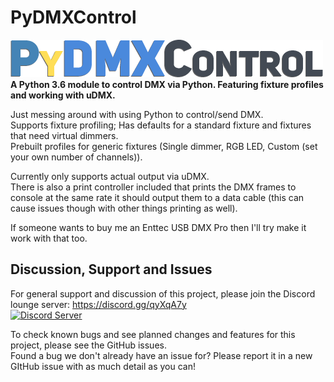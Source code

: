 # PyDMXControl
![PyDMXControl](brand/PyDMXControl-500x60.png)\
**A Python 3.6 module to control DMX via Python. Featuring fixture profiles and working with uDMX.**

Just messing around with using Python to control/send DMX.\
Supports fixture profiling; Has defaults for a standard fixture and fixtures that need virtual dimmers.\
Prebuilt profiles for generic fixtures (Single dimmer, RGB LED, Custom (set your own number of channels)).

Currently only supports actual output via uDMX.\
There is also a print controller included that prints the DMX frames to console at the same rate it should output them to a data cable (this can cause issues though with other things printing as well).

If someone wants to buy me an Enttec USB DMX Pro then I'll try make it work with that too.

## Discussion, Support and Issues
For general support and discussion of this project, please join the Discord lounge server: https://discord.gg/qyXqA7y \
[![Discord Server](https://discordapp.com/api/guilds/204663881799303168/widget.png?style=banner2)](https://discord.gg/qyXqA7y)

To check known bugs and see planned changes and features for this project, please see the GitHub issues.\
Found a bug we don't already have an issue for? Please report it in a new GItHub issue with as much detail as you can!
